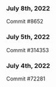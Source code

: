### July 8th, 2022

Commit #8652

### July 5th, 2022

Commit #314353


### July 4th, 2022

Commit #72281
